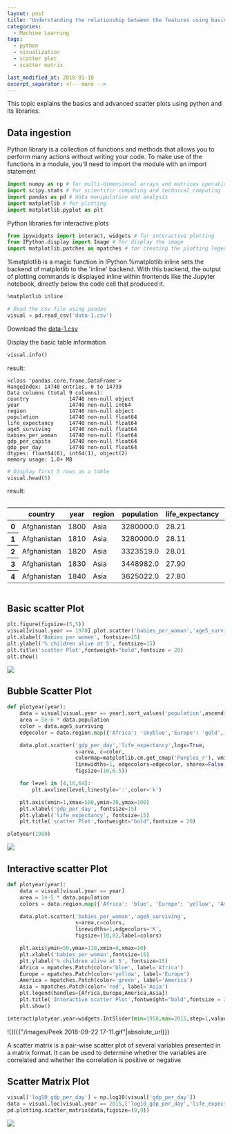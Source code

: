 ```yaml
---
layout: post
title: "Understanding the relationship between the features using basic and advanced scatter plot"
categories:
  - Machine Learning
tags:
  - python
  - visualization
  - scatter plot
  - scatter matrix

last_modified_at: 2018-01-10
excerpt_separator: <!-- more -->
---
```


This topic explains the basics and advanced scatter plots using python and its libraries.
<!-- more -->

## Data ingestion

Python library is a collection of functions and methods that allows you to perform many actions without writing your code.
To make use of the functions in a module, you'll need to import the module with an import statement


```python
import numpy as np # for multi-dimensional arrays and matrices operations
import scipy.stats # for scientific computing and technical computing
import pandas as pd # data manipulation and analysis
import matplotlib # for plotting
import matplotlib.pyplot as plt
```

Python libraries for interactive plots
```python
from ipywidgets import interact, widgets # for interactive plotting
from IPython.display import Image # for display the image
import matplotlib.patches as mpatches # for creating the plotting legends
```

%matplotlib is a magic function in IPython.%matplotlib inline sets the backend of matplotlib to the 'inline' backend. With this backend, the output of plotting commands is displayed inline within frontends like the Jupyter notebook, directly below the code cell that produced it.

```python
%matplotlib inline
```

```python
# Read the csv file using pandas
visual = pd.read_csv('data-1.csv')
```
Download the [data-1.csv](https://github.com/dchandra1985/portfolio/blob/gh-pages/data/data-1.csv)

Display the basic table information

```python
visual.info()
```
result:

    <class 'pandas.core.frame.DataFrame'>
    RangeIndex: 14740 entries, 0 to 14739
    Data columns (total 9 columns):
    country             14740 non-null object
    year                14740 non-null int64
    region              14740 non-null object
    population          14740 non-null float64
    life_expectancy     14740 non-null float64
    age5_surviving      14740 non-null float64
    babies_per_woman    14740 non-null float64
    gdp_per_capita      14740 non-null float64
    gdp_per_day         14740 non-null float64
    dtypes: float64(6), int64(1), object(2)
    memory usage: 1.0+ MB



```python
# Display first 5 rows as a table
visual.head(5)
```

result:

<div style="overflow-x:auto;">
<table>
  <thead>
    <tr>
      <th></th>
      <th>country</th>
      <th>year</th>
      <th>region</th>
      <th>population</th>
      <th>life_expectancy</th>
      <th>age5_surviving</th>
      <th>babies_per_woman</th>
      <th>gdp_per_capita</th>
      <th>gdp_per_day</th>
    </tr>
  </thead>
  <tbody>
    <tr>
      <th>0</th>
      <td>Afghanistan</td>
      <td>1800</td>
      <td>Asia</td>
      <td>3280000.0</td>
      <td>28.21</td>
      <td>53.142</td>
      <td>7.0</td>
      <td>603.0</td>
      <td>1.650924</td>
    </tr>
    <tr>
      <th>1</th>
      <td>Afghanistan</td>
      <td>1810</td>
      <td>Asia</td>
      <td>3280000.0</td>
      <td>28.11</td>
      <td>53.002</td>
      <td>7.0</td>
      <td>604.0</td>
      <td>1.653662</td>
    </tr>
    <tr>
      <th>2</th>
      <td>Afghanistan</td>
      <td>1820</td>
      <td>Asia</td>
      <td>3323519.0</td>
      <td>28.01</td>
      <td>52.862</td>
      <td>7.0</td>
      <td>604.0</td>
      <td>1.653662</td>
    </tr>
    <tr>
      <th>3</th>
      <td>Afghanistan</td>
      <td>1830</td>
      <td>Asia</td>
      <td>3448982.0</td>
      <td>27.90</td>
      <td>52.719</td>
      <td>7.0</td>
      <td>625.0</td>
      <td>1.711157</td>
    </tr>
    <tr>
      <th>4</th>
      <td>Afghanistan</td>
      <td>1840</td>
      <td>Asia</td>
      <td>3625022.0</td>
      <td>27.80</td>
      <td>52.576</td>
      <td>7.0</td>
      <td>647.0</td>
      <td>1.771389</td>
    </tr>
  </tbody>
</table>
</div>


## Basic scatter Plot

```python
plt.figure(figsize=(5,5))
visual[visual.year == 1970].plot.scatter('babies_per_woman','age5_surviving')
plt.xlabel('Babies per women', fontsize=15)
plt.ylabel('% children alive at 5', fontsize=15)
plt.title('scatter Plot',fontweight="bold",fontsize = 20)
plt.show()
```


![]({{"/images/output_7_1_1.png"|absolute_url}})

## Bubble Scatter Plot

```python
def plotyear(year):
    data = visual[visual.year == year].sort_values('population',ascending=False)
    area = 5e-6 * data.population
    color = data.age5_surviving
    edgecolor = data.region.map({'Africa': 'skyblue','Europe': 'gold','America': 'palegreen','Asia': 'coral'})

    data.plot.scatter('gdp_per_day','life_expectancy',logx=True,
                      s=area, c=color,
                      colormap=matplotlib.cm.get_cmap('Purples_r'), vmin=55, vmax=100,
                      linewidths=1, edgecolors=edgecolor, sharex=False,
                      figsize=(10,6.5))

    for level in [4,16,64]:
        plt.axvline(level,linestyle=':',color='k')

    plt.axis(xmin=1,xmax=500,ymin=30,ymax=100)
    plt.xlabel('gdp_per_day', fontsize=15)
    plt.ylabel('life_expectancy', fontsize=15)
    plt.title('scatter Plot',fontweight="bold",fontsize = 20)

plotyear(1980)
```


![]({{"/images/output_8_1_0.png"|absolute_url}})


## Interactive scatter Plot

```python
def plotyear(year):
    data = visual[visual.year == year]
    area = 1e-5 * data.population
    colors = data.region.map({'Africa': 'blue', 'Europe': 'yellow', 'America': 'green', 'Asia': 'red'})

    data.plot.scatter('babies_per_woman','age5_surviving',
                      s=area,c=colors,
                      linewidths=1,edgecolors='K',
                      figsize=(10,8),label=colors)

    plt.axis(ymin=50,ymax=110,xmin=0,xmax=10)
    plt.xlabel('babies per woman',fontsize=15)
    plt.ylabel('% children alive at 5', fontsize=15)
    Africa = mpatches.Patch(color='blue', label='Africa')
    Europe = mpatches.Patch(color='yellow', label='Europe')
    America = mpatches.Patch(color='green', label='America')
    Asia = mpatches.Patch(color='red', label='Asia')
    plt.legend(handles=[Africa,Europe,America,Asia])
    plt.title('Interactive scatter Plot',fontweight="bold",fontsize = 20)
    plt.show()
```


```python
interact(plotyear,year=widgets.IntSlider(min=1950,max=2015,step=1,value=1950))
```

![]({{"/images/Peek 2018-09-22 17-11.gif"|absolute_url}})

A scatter matrix is a pair-wise scatter plot of several variables presented in a matrix format. It can be used to determine whether the variables are correlated and whether the correlation is positive or negative

## Scatter Matrix Plot

```python
visual['log10_gdp_per_day'] = np.log10(visual['gdp_per_day'])
data = visual.loc[visual.year == 2015,['log10_gdp_per_day','life_expectancy','age5_surviving','babies_per_woman']]
pd.plotting.scatter_matrix(data,figsize=(9,9))
```



![]({{"/images/output_11_1.png"|absolute_url}})
